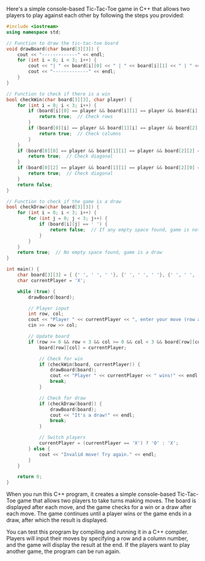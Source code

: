 Here's a simple console-based Tic-Tac-Toe game in C++ that allows two players to play against each other by following the steps you provided:

```cpp
#include <iostream>
using namespace std;

// Function to draw the tic-tac-toe board
void drawBoard(char board[3][3]) {
    cout << "-------------" << endl;
    for (int i = 0; i < 3; i++) {
        cout << "| " << board[i][0] << " | " << board[i][1] << " | " << board[i][2] << " |" << endl;
        cout << "-------------" << endl;
    }
}

// Function to check if there is a win
bool checkWin(char board[3][3], char player) {
    for (int i = 0; i < 3; i++) {
        if (board[i][0] == player && board[i][1] == player && board[i][2] == player) {
            return true;  // Check rows
        }
        if (board[0][i] == player && board[1][i] == player && board[2][i] == player) {
            return true;  // Check columns
        }
    }
    if (board[0][0] == player && board[1][1] == player && board[2][2] == player) {
        return true;  // Check diagonal
    }
    if (board[0][2] == player && board[1][1] == player && board[2][0] == player) {
        return true;  // Check diagonal
    }
    return false;
}

// Function to check if the game is a draw
bool checkDraw(char board[3][3]) {
    for (int i = 0; i < 3; i++) {
        for (int j = 0; j < 3; j++) {
            if (board[i][j] == ' ') {
                return false;  // If any empty space found, game is not a draw
            }
        }
    }
    return true;  // No empty space found, game is a draw
}

int main() {
    char board[3][3] = { {' ', ' ', ' '}, {' ', ' ', ' '}, {' ', ' ', ' '} };
    char currentPlayer = 'X';

    while (true) {
        drawBoard(board);

        // Player input
        int row, col;
        cout << "Player " << currentPlayer << ", enter your move (row and column): ";
        cin >> row >> col;

        // Update board
        if (row >= 0 && row < 3 && col >= 0 && col < 3 && board[row][col] == ' ') {
            board[row][col] = currentPlayer;

            // Check for win
            if (checkWin(board, currentPlayer)) {
                drawBoard(board);
                cout << "Player " << currentPlayer << " wins!" << endl;
                break;
            }

            // Check for draw
            if (checkDraw(board)) {
                drawBoard(board);
                cout << "It's a draw!" << endl;
                break;
            }

            // Switch players
            currentPlayer = (currentPlayer == 'X') ? 'O' : 'X';
        } else {
            cout << "Invalid move! Try again." << endl;
        }
    }

    return 0;
}
```

When you run this C++ program, it creates a simple console-based Tic-Tac-Toe game that allows two players to take turns making moves. The board is displayed after each move, and the game checks for a win or a draw after each move. The game continues until a player wins or the game ends in a draw, after which the result is displayed.

You can test this program by compiling and running it in a C++ compiler. Players will input their moves by specifying a row and a column number, and the game will display the result at the end. If the players want to play another game, the program can be run again.
